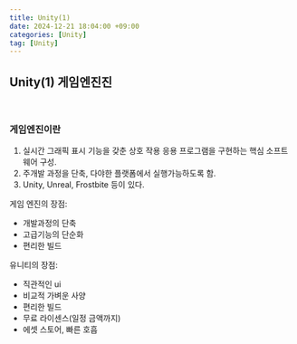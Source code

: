 ```yaml
---
title: Unity(1)
date: 2024-12-21 18:04:00 +09:00
categories: [Unity]
tag: [Unity]
---
```


## Unity(1) 게임엔진진
<br>

### 게임엔진이란

1. 실시간 그래픽 표시 기능을 갖춘 상호 작용 응용 프로그램을 구현하는 핵심 소프트웨어 구성.
2. 주개발 과정을 단축, 다야한 플랫폼에서 실행가능하도록 함.
3. Unity, Unreal, Frostbite 등이 있다.

게임 엔진의 장점: 
- 개발과정의 단축
- 고급기능의 단순화
- 편리한 빌드

유니티의 장점: 
- 직관적인 ui
- 비교적 가벼운 사양 
- 편리한 빌드
- 무료 라이센스(일정 금액까지)
- 에셋 스토어, 빠른 호흡

